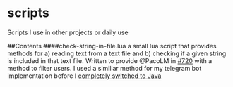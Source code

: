 # scripts
Scripts I use in other projects or daily use

##Contents
####check-string-in-file.lua
a small lua script that provides methods for a) reading text from a text file and b) checking if a given string is included in that text file. Written to provide @PacoLM in [#720](vysheng/tg/#720) with a method to filter users. I used a similiar method for my telegram bot implementation before I [completely switched to Java](../../../RaPiTelegram)
